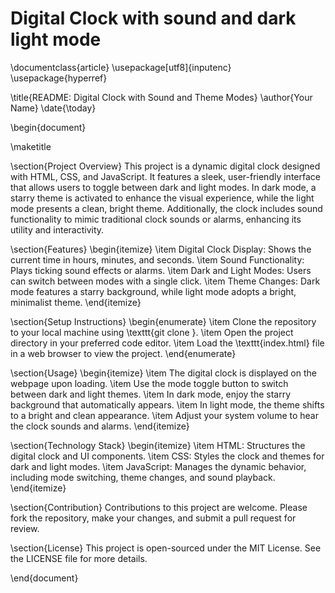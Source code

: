 # Digital Clock with sound and dark light mode
 \documentclass{article}
\usepackage[utf8]{inputenc}
\usepackage{hyperref}

\title{README: Digital Clock with Sound and Theme Modes}
\author{Your Name}
\date{\today}

\begin{document}

\maketitle

\section{Project Overview}
This project is a dynamic digital clock designed with HTML, CSS, and JavaScript. It features a sleek, user-friendly interface that allows users to toggle between dark and light modes. In dark mode, a starry theme is activated to enhance the visual experience, while the light mode presents a clean, bright theme. Additionally, the clock includes sound functionality to mimic traditional clock sounds or alarms, enhancing its utility and interactivity.

\section{Features}
\begin{itemize}
    \item Digital Clock Display: Shows the current time in hours, minutes, and seconds.
    \item Sound Functionality: Plays ticking sound effects or alarms.
    \item Dark and Light Modes: Users can switch between modes with a single click. 
    \item Theme Changes: Dark mode features a starry background, while light mode adopts a bright, minimalist theme.
\end{itemize}

\section{Setup Instructions}
\begin{enumerate}
    \item Clone the repository to your local machine using \texttt{git clone <repository-url>}.
    \item Open the project directory in your preferred code editor.
    \item Load the \texttt{index.html} file in a web browser to view the project.
\end{enumerate}

\section{Usage}
\begin{itemize}
    \item The digital clock is displayed on the webpage upon loading.
    \item Use the mode toggle button to switch between dark and light themes.
    \item In dark mode, enjoy the starry background that automatically appears.
    \item In light mode, the theme shifts to a bright and clean appearance.
    \item Adjust your system volume to hear the clock sounds and alarms.
\end{itemize}

\section{Technology Stack}
\begin{itemize}
    \item HTML: Structures the digital clock and UI components.
    \item CSS: Styles the clock and themes for dark and light modes.
    \item JavaScript: Manages the dynamic behavior, including mode switching, theme changes, and sound playback.
\end{itemize}

\section{Contribution}
Contributions to this project are welcome. Please fork the repository, make your changes, and submit a pull request for review.

\section{License}
This project is open-sourced under the MIT License. See the LICENSE file for more details.

\end{document}

